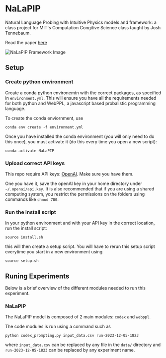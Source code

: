 # NaLaPIP

Natural Language Probing with Intuitive Physics models and framework: a class project for MIT's Computation Congitive Science class taught by Josh Tennebaum. 

Read the paper [here](https://julius-heitkoetter.github.io/NaLaPIP/paper/output/Probing-Intuitive-Physics-Understanding.pdf)

![NaLaPIP Framework Image](https://julius-heitkoetter.github.io/NaLaPIP/paper/images/966_diagram1.png)

## Setup

### Create python environment

Create a conda python environemtn with the correct packages, as specified in `environment.yml`. This will ensure you have all the requirements needed for both python and WebPPL, a javascript based probalistic programming language. 

To create the conda enviornment, use
```
conda env create -f environment.yml
```

Once you have installed the conda environment (you will only need to do this once), you must activate it (do this every time you open a new script):
```
conda activate NaLaPIP
```

### Upload correct API keys

This repo require API keys: [OpenAI](https://platform.openai.com/docs/quickstart?context=python). Make sure you have them.

One you have it, save the openAI key in your home directory under `~/.openai/api.key`. It is also recommended that if you are using a shared computing system, you restrict the permissions on the folders using commands like `chmod 700`.

### Run the install script

In your python environment and with your API key in the correct location, run the install script:

```
source install.sh
```

this will then create a setup script. You will have to rerun this setup script everytime you start in a new environment using

```
source setup.sh
```

## Runing Experiments

Below is a brief overview of the different modules needed to run this experiment. 

### NaLaPIP

The NaLaPIP model is composed of 2 main modules: `codex` and `webppl`. 

The code modules is run using a command such as
```
python codex_prompting.py input_data.csv run-2023-12-05-1823
```
where `input_data.csv` can be replaced by any file in the `data/` directory and `run-2023-12-05-1823` can be replaced by any experiment name.
